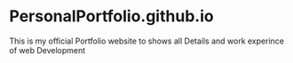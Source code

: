 # PersonalPortfolio.github.io
This is my official Portfolio website to shows all Details and work experince of web Development
